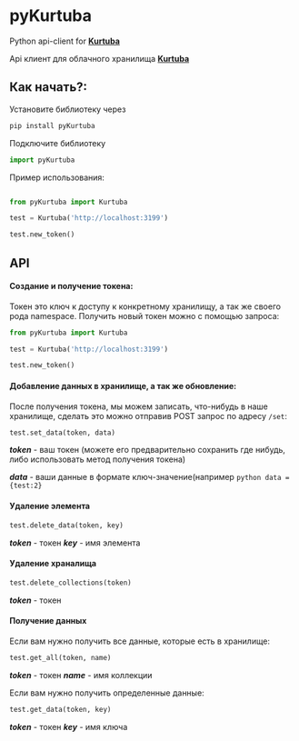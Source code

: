 # pyKurtuba


Python api-client for [**Kurtuba**](https://github.com/gadzhi/pyKurtuba)

Api клиент для облачного хранилища [**Kurtuba**](https://github.com/gadzhi/pyKurtuba)

## Как начать?:
Установите библиотеку через 
```python
pip install pyKurtuba
```
Подключите библиотеку

```python
import pyKurtuba
```

Пример использования:
```python

from pyKurtuba import Kurtuba

test = Kurtuba('http://localhost:3199')

test.new_token()
```

## API

#### Создание и получение токена:

Токен это ключ к доступу к конкретному хранилищу, а так же своего рода namespace.
Получить новый токен можно с помощью запроса:
    
```python
from pyKurtuba import Kurtuba

test = Kurtuba('http://localhost:3199')

test.new_token()
```

#### Добавление данных в хранилище, а так же обновление:
После получения токена, мы можем записать, что-нибудь в наше хранилище, сделать это можно отправив POST запрос по адресу `/set`:

```python
test.set_data(token, data)
```
***token*** - ваш токен (можете его предварительно сохранить где нибудь, либо использовать метод получения токена)

***data*** - ваши данные в формате ключ-значение(например ```python data = {test:2}```

#### Удаление элемента

```python
test.delete_data(token, key)
```

***token*** - токен
***key*** - имя элемента

#### Удаление храналища

```python
test.delete_collections(token)
```

***token*** - токен

#### Получение данных

Если вам нужно получить все данные, которые есть в хранилище:

```python
test.get_all(token, name)
```
***token*** - токен
***name*** - имя коллекции

Если вам нужно получить определенные данные:

```python
test.get_data(token, key)
```
***token*** - токен
***key*** - имя ключа


